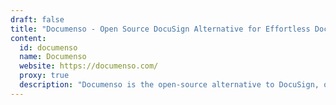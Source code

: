 ```yaml
---
draft: false
title: "Documenso - Open Source DocuSign Alternative for Effortless Document Signing"
content:
  id: documenso
  name: Documenso
  website: https://documenso.com/
  proxy: true
  description: "Documenso is the open-source alternative to DocuSign, offering a faster, smarter, and more beautiful document signing experience with customizable templates and seamless integrations."
---
```

